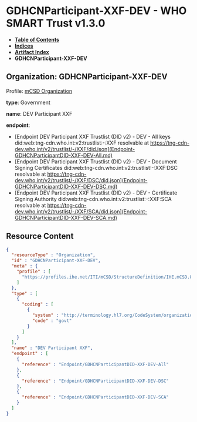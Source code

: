 # GDHCNParticipant-XXF-DEV - WHO SMART Trust v1.3.0

* [**Table of Contents**](toc.md)
* [**Indices**](indices.md)
* [**Artifact Index**](artifacts.md)
* **GDHCNParticipant-XXF-DEV**

## Organization: GDHCNParticipant-XXF-DEV

Profile: [mCSD Organization](https://profiles.ihe.net/ITI/mCSD/4.0.0/StructureDefinition-IHE.mCSD.Organization.html)

**type**: Government

**name**: DEV Participant XXF

**endpoint**: 

* [Endpoint DEV Participant XXF Trustlist (DID v2) - DEV - All keys did:web:tng-cdn.who.int:v2:trustlist:-:XXF resolvable at https://tng-cdn-dev.who.int/v2/trustlist/-/XXF/did.json](Endpoint-GDHCNParticipantDID-XXF-DEV-All.md)
* [Endpoint DEV Participant XXF Trustlist (DID v2) - DEV - Document Signing Certificates did:web:tng-cdn.who.int:v2:trustlist:-:XXF:DSC resolvable at https://tng-cdn-dev.who.int/v2/trustlist/-/XXF/DSC/did.json](Endpoint-GDHCNParticipantDID-XXF-DEV-DSC.md)
* [Endpoint DEV Participant XXF Trustlist (DID v2) - DEV - Certificate Signing Authority did:web:tng-cdn.who.int:v2:trustlist:-:XXF:SCA resolvable at https://tng-cdn-dev.who.int/v2/trustlist/-/XXF/SCA/did.json](Endpoint-GDHCNParticipantDID-XXF-DEV-SCA.md)



## Resource Content

```json
{
  "resourceType" : "Organization",
  "id" : "GDHCNParticipant-XXF-DEV",
  "meta" : {
    "profile" : [
      "https://profiles.ihe.net/ITI/mCSD/StructureDefinition/IHE.mCSD.Organization"
    ]
  },
  "type" : [
    {
      "coding" : [
        {
          "system" : "http://terminology.hl7.org/CodeSystem/organization-type",
          "code" : "govt"
        }
      ]
    }
  ],
  "name" : "DEV Participant XXF",
  "endpoint" : [
    {
      "reference" : "Endpoint/GDHCNParticipantDID-XXF-DEV-All"
    },
    {
      "reference" : "Endpoint/GDHCNParticipantDID-XXF-DEV-DSC"
    },
    {
      "reference" : "Endpoint/GDHCNParticipantDID-XXF-DEV-SCA"
    }
  ]
}

```
